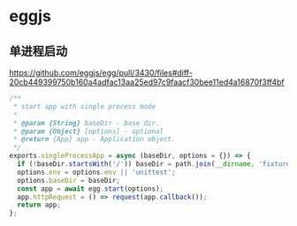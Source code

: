 # eggjs 


## 单进程启动

https://github.com/eggjs/egg/pull/3430/files#diff-20cb449399750b160a4adfac13aa25ed97c9faacf30bee11ed4a16870f3ff4bf

```js
/**
 * start app with single process mode
 *
 * @param {String} baseDir - base dir.
 * @param {Object} [options] - optional
 * @return {App} app - Application object.
 */
exports.singleProcessApp = async (baseDir, options = {}) => {
  if (!baseDir.startsWith('/')) baseDir = path.join(__dirname, 'fixtures', baseDir);
  options.env = options.env || 'unittest';
  options.baseDir = baseDir;
  const app = await egg.start(options);
  app.httpRequest = () => request(app.callback());
  return app;
};
```